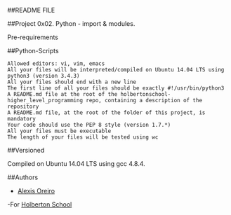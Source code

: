 ##README FILE

##Project 0x02. Python - import & modules.

Pre-requirements 

##Python-Scripts

	Allowed editors: vi, vim, emacs
	All your files will be interpreted/compiled on Ubuntu 14.04 LTS using python3 (version 3.4.3)
	All your files should end with a new line
	The first line of all your files should be exactly #!/usr/bin/python3
	A README.md file at the root of the holbertonschool-higher_level_programming repo, containing a description of the repository
	A README.md file, at the root of the folder of this project, is mandatory
	Your code should use the PEP 8 style (version 1.7.*)
	All your files must be executable
	The length of your files will be tested using wc

##Versioned 

Compiled on Ubuntu 14.04 LTS using gcc 4.8.4.

##Authors 

- [Alexis Oreiro](https://github.com/alexoreiro)

-For [Holberton School](https://www.holbertonschool.com/uy)

